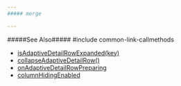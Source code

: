 ```yaml
---
##### merge

---
```

#####See Also#####
#include common-link-callmethods
- [isAdaptiveDetailRowExpanded(key)]({basewidgetpath}/Methods/#isAdaptiveDetailRowExpandedkey)
- [collapseAdaptiveDetailRow()]({basewidgetpath}/Methods/#collapseAdaptiveDetailRow)
- [onAdaptiveDetailRowPreparing]({basewidgetpath}/Configuration/#onAdaptiveDetailRowPreparing)
- [columnHidingEnabled]({basewidgetpath}/Configuration/#columnHidingEnabled)